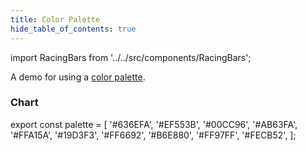 ```yaml
---
title: Color Palette
hide_table_of_contents: true
---
```


import RacingBars from '../../src/components/RacingBars';

A demo for using a [color palette](../documentation/options.md#colormap).

<!--truncate-->

### Chart

export const palette = [
'#636EFA',
'#EF553B',
'#00CC96',
'#AB63FA',
'#FFA15A',
'#19D3F3',
'#FF6692',
'#B6E880',
'#FF97FF',
'#FECB52',
];

<div className="gallery">
  <RacingBars
    dataUrl="/data/population.csv"
    dataType="csv"
    title="World Population"
    colorMap={palette}
    showGroups={false}
  />
</div>
